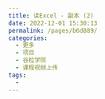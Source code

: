 ```yaml
---
title: 读Excel - 副本 (2)
date: 2022-12-01 15:30:13
permalink: /pages/b6d889/
categories:
  - 更多
  - 项目
  - 谷粒学院
  - 课程视频上传
tags:
  - 
---
```

